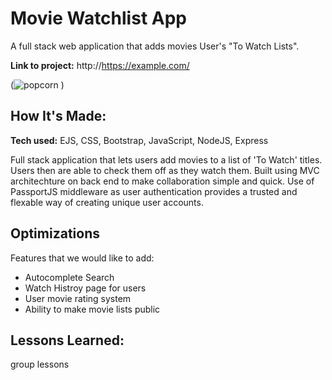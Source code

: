 # Movie Watchlist App
A full stack web application that adds movies User's "To Watch Lists". 

**Link to project:** http://https://example.com/

(![popcorn](https://user-images.githubusercontent.com/102763323/188223236-15b20d38-10f6-4674-946b-82fd0b920c3c.jpg)
)

## How It's Made:

**Tech used:** EJS, CSS, Bootstrap, JavaScript, NodeJS, Express

Full stack application that lets users add movies to a list of 'To Watch' titles. Users then are able to check them off as they watch them. Built using MVC architechture on back end to make collaboration simple and quick. Use of PassportJS middleware as user authentication provides a trusted and flexable way of creating unique user accounts. 

## Optimizations
Features that we would like to add:
- Autocomplete Search
- Watch Histroy page for users
- User movie rating system
- Ability to make movie lists public

## Lessons Learned:
group lessons

